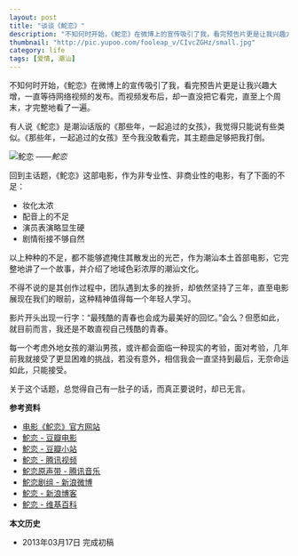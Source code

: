 ```yaml
---
layout: post
title: "谈谈《鮀恋》"
description: "不知何时开始，《鮀恋》在微博上的宣传吸引了我，看完预告片更是让我兴趣大增，一直等待网络视频的发布。而视频发布后，却一直没把它看完，直至上个周末，才完整地看了一遍。"
thumbnail: "http://pic.yupoo.com/fooleap_v/CIvcZGHz/small.jpg" 
category: life 
tags: [爱情, 潮汕]
---
```


不知何时开始，《鮀恋》在微博上的宣传吸引了我，看完预告片更是让我兴趣大增，一直等待网络视频的发布。而视频发布后，却一直没把它看完，直至上个周末，才完整地看了一遍。

有人说《鮀恋》是潮汕话版的《那些年，一起追过的女孩》，我觉得只能说有些类似。《那些年，一起追过的女孩》至今我没敢看完，其主题曲足够把我打倒。

![鮀恋]({{site.IMG_PATH}}/talk-about-tuolian.jpg)
*——鮀恋*

回到主话题，《鮀恋》这部电影，作为非专业性、非商业性的电影，有了下面的不足：

* 妆化太浓
* 配音上的不足
* 演员表演略显生硬
* 剧情衔接不够自然

以上种种的不足，都不能够遮掩住其散发出的光芒，作为潮汕本土首部电影，它完整地讲了一个故事，并介绍了地域色彩浓厚的潮汕文化。

不得不说的是其创作过程中，团队遇到太多的挫折，却依然坚持了三年，直至电影展现在我们的眼前，这种精神值得每一个年轻人学习。

影片开头出现一行字：“最残酷的青春也会成为最美好的回忆。”会么？但愿如此，就目前而言，我还是不敢直视自己残酷的青春。

每一个考虑外地女孩的潮汕男孩，或许都会面临一种现实的考验，面对考验，几年前我就接受了更显困难的挑战，若没有意外，相信我会一直坚持到最后，无奈命运如此，只能接受。

关于这个话题，总觉得自己有一肚子的话，而真正要说时，却已无言。

**参考资料**

* [电影《鮀恋》官方网站](http://tuolian.st001.com/)
* [鮀恋 - 豆瓣电影](http://movie.douban.com/subject/19964002/)
* [鮀恋 - 豆瓣小站](http://site.douban.com/loveswatow/)
* [鮀恋 - 腾讯视频](http://v.qq.com/cover/u/ulu3mcsuinlofi7.html)
* [鮀恋原声带 - 腾讯音乐](http://y.qq.com/#type=album&id=419070)
* [鮀恋剧组 - 新浪微博](http://weibo.com/208080754)
* [鮀恋 - 新浪博客](http://blog.sina.com.cn/u/1894973230)
* [鮀恋 - 维基百科](http://zh.wikipedia.org/wiki/鮀恋)

**本文历史**

* 2013年03月17日 完成初稿
